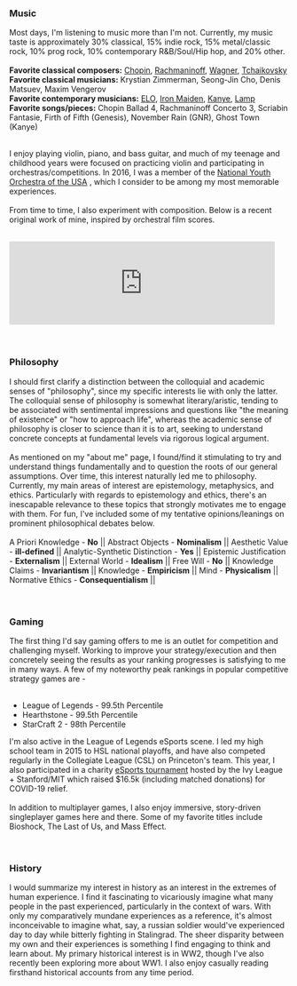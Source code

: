 
### Music
Most days, I'm listening to music more than I'm not.
Currently, my music taste is approximately 30% classical, 15% indie rock, 
15% metal/classic rock, 10% prog rock, 10% contemporary R&B/Soul/Hip hop,
and 20% other.
<br>
<br>
__Favorite classical composers:__ [Chopin](https://www.youtube.com/watch?v=2cv7diE0ZMc), 
								  [Rachmaninoff](https://www.youtube.com/watch?v=6jclP3RMPs8), 
								  [Wagner](https://www.youtube.com/watch?v=YjMwDbFng_g), 
								  [Tchaikovsky](https://www.youtube.com/watch?v=GP_ZoVAvJYk) <br>
__Favorite classical musicians:__ Krystian Zimmerman, Seong-Jin Cho, Denis Matsuev, Maxim Vengerov<br>
__Favorite contemporary musicians:__ [ELO](https://www.youtube.com/watch?v=BDhJU_cNCZE),
									[Iron Maiden](https://www.youtube.com/watch?v=kDDSBOCzMUA), 
									[Kanye](https://www.youtube.com/watch?v=D0MyiOeXX38), 
									[Lamp](https://www.youtube.com/watch?v=5W9S9la-C6s)<br>
__Favorite songs/pieces:__ Chopin Ballad 4, Rachmaninoff Concerto 3, Scriabin Fantasie, 
Firth of Fifth (Genesis), November Rain (GNR), Ghost Town (Kanye) <br>
<br>

I enjoy playing violin, piano, and bass guitar, and much of my teenage and childhood years
were focused on practicing violin and participating in orchestras/competitions. In 2016,
I was a member of the [National Youth Orchestra of the USA](https://www.carnegiehall.org/Education/Young-Musicians/National-Youth-Ensembles/NYO-USA/NYO-USA-2016)
, which I consider to be among my most memorable experiences.
<br><br>
From time to time, I also experiment
with composition. Below is a recent original work of mine, inspired by orchestral film scores.
<br><br>
<iframe width="95%" height="150" scrolling="no" frameborder="no" allow="autoplay" src="https://w.soundcloud.com/player/?url=https%3A//api.soundcloud.com/tracks/839655961%3Fsecret_token%3Ds-FFfpphR9RQ6&color=%23ff5500&auto_play=false&hide_related=false&show_comments=true&show_user=true&show_reposts=false&show_teaser=true&visual=true"></iframe><div style="font-size: 10px; color: #cccccc;line-break: anywhere;word-break: normal;overflow: hidden;white-space: nowrap;text-overflow: ellipsis; font-family: Interstate,Lucida Grande,Lucida Sans Unicode,Lucida Sans,Garuda,Verdana,Tahoma,sans-serif;font-weight: 100;"></div>
<br><br>

### Philosophy
I should first clarify a distinction between the colloquial and academic senses of "philosophy", since my 
specific interests lie with only the latter. The colloquial sense of philosophy is somewhat literary/aristic, tending to be
associated with sentimental impressions and questions like "the meaning of existence" or "how to approach life", whereas 
the academic sense of philosophy is closer to science than it is to art, seeking to 
understand concrete concepts at fundamental levels via rigorous logical argument.
<br><br>
As mentioned on my "about me" page, I found/find it stimulating to try and understand things fundamentally and to 
question the roots of our general assumptions. Over time, this interest naturally led me to philosophy.
Currently, my main areas of interest are epistemology, metaphysics, and ethics. Particularly with
regards to epistemology and ethics, there's an inescapable relevance to these topics that strongly motivates me to engage with them.
For fun, I've included some of my tentative opinions/leanings on prominent philosophical debates below.
<br><br>
A Priori Knowledge - __No__ || Abstract Objects - __Nominalism__ || Aesthetic Value - __ill-defined__ ||
Analytic-Synthetic Distinction - __Yes__ || Epistemic Justification - __Externalism__ || 
External World - __Idealism__ || Free Will - __No__ || Knowledge Claims - __Invariantism__ ||
Knowledge - __Empiricism__ || Mind - __Physicalism__ || Normative Ethics - __Consequentialism__ || 
<br><br><br>

### Gaming
The first thing I'd say gaming offers to me is an outlet for competition and challenging myself. Working to improve your 
strategy/execution and then concretely seeing the results as your ranking progresses is satisfying to me in many ways.
A few of my noteworthy peak rankings in popular competitive strategy games are -
<br><br>
- League of Legends - 99.5th Percentile <br>
- Hearthstone - 99.5th Percentile <br>
- StarCraft 2 - 98th Percentile <br>

I'm also active in the League of Legends eSports scene. I led my high school team in 2015
to HSL national playoffs, and have also competed regularly in the Collegiate League (CSL) 
on Princeton's team. This year, I also participated in a charity [eSports tournament](https://tiltify.com/@yaleesports/ivy-vs-covid-19-12-hour-charity-stream) 
hosted by the Ivy League + Stanford/MIT which raised $16.5k (including matched donations) for
COVID-19 relief.
<br><br>
In addition to multiplayer games, I also enjoy immersive, story-driven singleplayer games here and there.
Some of my favorite titles include Bioshock, The Last of Us, and Mass Effect.
<br><br><br>

### History
I would summarize my interest in history as an interest in the extremes of human experience.
I find it fascinating to vicariously imagine what many people in the past experienced,
particularly in the context of wars. With only my comparatively mundane experiences as a reference,
it's almost inconceivable to imagine what, say, a russian soldier would've experienced day to day while
bitterly fighting in Stalingrad. The sheer disparity between my own and their experiences is something I find engaging
to think and learn about. My primary historical interest is in WW2, though I've also
recently been exploring more about WW1. I also enjoy casually reading firsthand historical accounts
from any time period.
